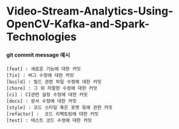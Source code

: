 # Video-Stream-Analytics-Using-OpenCV-Kafka-and-Spark-Technologies



#### git commit message 예시

```
[feat] : 새로운 기능에 대한 커밋
[fix] : 버그 수정에 대한 커밋
[build] : 빌드 관련 파일 수정에 대한 커밋
[chore] : 그 외 자잘한 수정에 대한 커밋
[ci] : CI관련 설정 수정에 대한 커밋
[docs] : 문서 수정에 대한 커밋
[style] : 코드 스타일 혹은 포맷 등에 관한 커밋
[refactor] :  코드 리팩토링에 대한 커밋
[test] : 테스트 코드 수정에 대한 커밋
```

